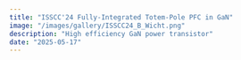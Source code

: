 ```yaml
---
title: "ISSCC'24 Fully-Integrated Totem-Pole PFC in GaN"
image: "/images/gallery/ISSCC24_B_Wicht.png"
description: "High efficiency GaN power transistor"
date: "2025-05-17"
---
```


